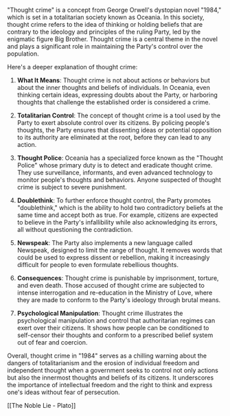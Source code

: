 "Thought crime" is a concept from George Orwell's dystopian novel "1984," which is set in a totalitarian society known as Oceania. In this society, thought crime refers to the idea of thinking or holding beliefs that are contrary to the ideology and principles of the ruling Party, led by the enigmatic figure Big Brother. Thought crime is a central theme in the novel and plays a significant role in maintaining the Party's control over the population.

Here's a deeper explanation of thought crime:

1. **What It Means**: Thought crime is not about actions or behaviors but about the inner thoughts and beliefs of individuals. In Oceania, even thinking certain ideas, expressing doubts about the Party, or harboring thoughts that challenge the established order is considered a crime.

2. **Totalitarian Control**: The concept of thought crime is a tool used by the Party to exert absolute control over its citizens. By policing people's thoughts, the Party ensures that dissenting ideas or potential opposition to its authority are eliminated at the root, before they can lead to any action.

3. **Thought Police**: Oceania has a specialized force known as the "Thought Police" whose primary duty is to detect and eradicate thought crime. They use surveillance, informants, and even advanced technology to monitor people's thoughts and behaviors. Anyone suspected of thought crime is subject to severe punishment.

4. **Doublethink**: To further enforce thought control, the Party promotes "doublethink," which is the ability to hold two contradictory beliefs at the same time and accept both as true. For example, citizens are expected to believe in the Party's infallibility while also acknowledging its errors, all without questioning the contradiction.

5. **Newspeak**: The Party also implements a new language called Newspeak, designed to limit the range of thought. It removes words that could be used to express dissent or rebellion, making it increasingly difficult for people to even formulate rebellious thoughts.

6. **Consequences**: Thought crime is punishable by imprisonment, torture, and even death. Those accused of thought crime are subjected to intense interrogation and re-education in the Ministry of Love, where they are made to conform to the Party's ideology through brutal means.

7. **Psychological Manipulation**: Thought crime illustrates the psychological manipulation and control that authoritarian regimes can exert over their citizens. It shows how people can be conditioned to self-censor their thoughts and conform to a prescribed belief system out of fear and coercion.

Overall, thought crime in "1984" serves as a chilling warning about the dangers of totalitarianism and the erosion of individual freedom and independent thought when a government seeks to control not only actions but also the innermost thoughts and beliefs of its citizens. It underscores the importance of intellectual freedom and the right to think and express one's ideas without fear of persecution.

[[The Noble Lie - Plato]]